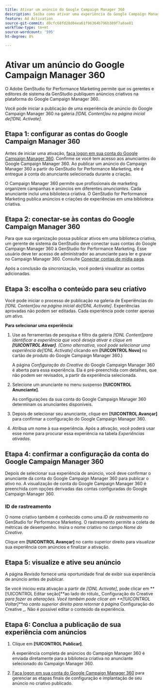 ```yaml
---
title: Ativar um anúncio do Google Campaign Manager 360
description: Saiba como ativar uma experiência do Google Campaign Manager 360.
feature: Ad Activation
source-git-commit: d0cfc68fd28d04ea61f96364b796b389f7a0ae81
workflow-type: tm+mt
source-wordcount: '595'
ht-degree: 0%

---
```


# Ativar um anúncio do Google Campaign Manager 360

O Adobe GenStudio for Performance Marketing permite que os gerentes e editores de sistema da GenStudio publiquem anúncios criativos na plataforma do Google Campaign Manager 360.

Você pode iniciar a publicação de uma experiência de anúncio do Google Campaign Manager 360 na galeria _[!DNL Content]_ou na página inicial de_[!DNL Activate]_.

## Etapa 1: configurar as contas do Google Campaign Manager 360

Antes de iniciar uma ativação, [faça logon em sua conta do Google Campaign Manager 360](https://campaignmanager.google.com). Confirme se você tem acesso aos anunciantes do Google Campaign Manager 360. Ao publicar um anúncio do Campaign Manager 360 a partir do GenStudio for Performance Marketing, ele é entregue à conta do anunciante selecionada durante a criação.

O Campaign Manager 360 permite que profissionais de marketing organizem campanhas e anúncios em diferentes _anunciantes_. Cada anunciante inclui uma biblioteca criativa. O GenStudio for Performance Marketing publica anúncios e criações de experiências em uma biblioteca criativa.

## Etapa 2: conectar-se às contas do Google Campaign Manager 360

Para que sua organização possa publicar ativos em uma biblioteca criativa, um gerente de sistema da GenStudio deve conectar suas contas do Google Campaign Manager 360 à GenStudio for Performance Marketing. Esse usuário deve ter acesso de administrador ao anunciante para ler e gravar no Campaign Manager 360. Consulte [Conectar contas de mídia paga](/help/user-guide/connectors/connect-channel.md).

Após a conclusão da sincronização, você poderá visualizar as contas adicionadas.

## Etapa 3: escolha o conteúdo para seu criativo

Você pode iniciar o processo de publicação na galeria de Experiências do _[!DNL Content]_ou na página inicial do_[!DNL Activate]_. Experiências aprovadas não podem ser editadas. Cada experiência pode conter apenas um ativo.

**Para selecionar uma experiência**:

1. Use as ferramentas de pesquisa e filtro da galeria _[!DNL Content]_para identificar a experiência que você deseja ativar e clique em **[!UICONTROL Ativar]**. (Como alternativa, você pode selecionar uma experiência de_[!DNL Activate]_ clicando em **[!UICONTROL Novo]** no cartão de produto do Google Campaign Manager 360.)

   A página _Configuração do Creative_ do Google Campaign Manager 360 é aberta para essa experiência. Ela é pré-preenchida com detalhes, que não podem ser revisados, a partir da experiência selecionada.

1. Selecione um anunciante no menu suspenso **[!UICONTROL Anunciante]**.

   As configurações da sua conta do Google Campaign Manager 360 determinam os anunciantes disponíveis.

1. Depois de selecionar seu anunciante, clique em **[!UICONTROL Avançar]** para confirmar a configuração do Google Campaign Manager 360.

1. Atribua um nome à sua experiência. Após a ativação, você poderá usar esse nome para procurar essa experiência na tabela _Experiências ativadas_.

## Etapa 4: confirmar a configuração da conta do Google Campaign Manager 360

Depois de selecionar sua experiência de anúncio, você deve confirmar o anunciante da conta do Google Campaign Manager 360 para publicar o ativo no. A visualização de conta do Google Campaign Manager 360 é preenchida com opções derivadas das contas configuradas do Google Campaign Manager 360.

### ID de rastreamento

O nome criativo também é conhecido como uma _ID de rastreamento_ no GenStudio for Performance Marketing. O rastreamento permite a coleta de métricas de desempenho. Insira o nome criativo no campo _Nome do Creative_.

Clique em **[!UICONTROL Avançar]** no canto superior direito para visualizar sua experiência com anúncios e finalizar a ativação.

## Etapa 5: visualize e ative seu anúncio

A página _Revisão_ fornece uma oportunidade final de exibir sua experiência de anúncio antes de publicar.

Se você iniciou esta ativação a partir de _[!DNL Activate]_, pode clicar em **[!UICONTROL Editar seção]**ao lado do rótulo_ Configuração do Creative _para fazer as alterações. Você também pode clicar em **[!UICONTROL Voltar]**no canto superior direito para retornar à página_ Configuração do Creative _. Não é possível editar o conteúdo da experiência.

## Etapa 6: Conclua a publicação de sua experiência com anúncios

1. Clique em **[!UICONTROL Publicar]**.

   A experiência completa de anúncios do Campaign Manager 360 é enviada diretamente para a biblioteca criativa no anunciante selecionado do Campaign Manager 360.

1. [Faça logon em sua conta do Google Campaign Manager 360](https://campaignmanager.google.com) para gerenciar as etapas finais de configuração e implantação de seu anúncio no criativo publicado.
